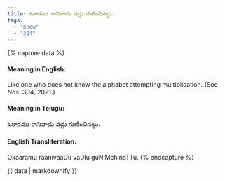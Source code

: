 ```yaml
---
title: ఓకారము రానివాడు వడ్లు గుణించినట్టు.
tags:
  - "know"
  - "304"
---
```


{% capture data %}
#### Meaning in English:
Like one who does not know the alphabet attempting multiplication.
(See Nos. 304, 2021.)

#### Meaning in Telugu:
ఓకారము రానివాడు వడ్లు గుణించినట్టు.

#### English Transliteration:
Okaaramu raanivaaDu vaDlu guNiMchinaTTu.
{% endcapture %}

{{ data | markdownify }}

